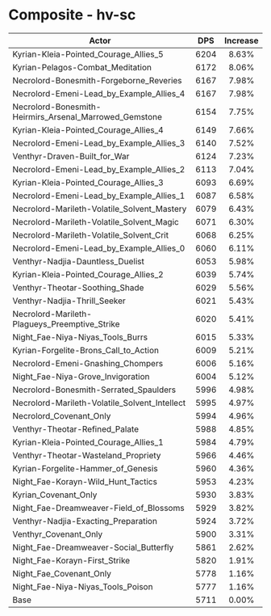 # Composite - hv-sc
| Actor | DPS | Increase |
|---|:---:|:---:|
|Kyrian-Kleia-Pointed_Courage_Allies_5|6204|8.63%|
|Kyrian-Pelagos-Combat_Meditation|6172|8.06%|
|Necrolord-Bonesmith-Forgeborne_Reveries|6167|7.98%|
|Necrolord-Emeni-Lead_by_Example_Allies_4|6167|7.98%|
|Necrolord-Bonesmith-Heirmirs_Arsenal_Marrowed_Gemstone|6154|7.75%|
|Kyrian-Kleia-Pointed_Courage_Allies_4|6149|7.66%|
|Necrolord-Emeni-Lead_by_Example_Allies_3|6140|7.52%|
|Venthyr-Draven-Built_for_War|6124|7.23%|
|Necrolord-Emeni-Lead_by_Example_Allies_2|6113|7.04%|
|Kyrian-Kleia-Pointed_Courage_Allies_3|6093|6.69%|
|Necrolord-Emeni-Lead_by_Example_Allies_1|6087|6.58%|
|Necrolord-Marileth-Volatile_Solvent_Mastery|6079|6.43%|
|Necrolord-Marileth-Volatile_Solvent_Magic|6071|6.30%|
|Necrolord-Marileth-Volatile_Solvent_Crit|6068|6.25%|
|Necrolord-Emeni-Lead_by_Example_Allies_0|6060|6.11%|
|Venthyr-Nadjia-Dauntless_Duelist|6053|5.98%|
|Kyrian-Kleia-Pointed_Courage_Allies_2|6039|5.74%|
|Venthyr-Theotar-Soothing_Shade|6029|5.56%|
|Venthyr-Nadjia-Thrill_Seeker|6021|5.43%|
|Necrolord-Marileth-Plagueys_Preemptive_Strike|6020|5.41%|
|Night_Fae-Niya-Niyas_Tools_Burrs|6015|5.33%|
|Kyrian-Forgelite-Brons_Call_to_Action|6009|5.21%|
|Necrolord-Emeni-Gnashing_Chompers|6006|5.16%|
|Night_Fae-Niya-Grove_Invigoration|6004|5.12%|
|Necrolord-Bonesmith-Serrated_Spaulders|5996|4.98%|
|Necrolord-Marileth-Volatile_Solvent_Intellect|5995|4.97%|
|Necrolord_Covenant_Only|5994|4.96%|
|Venthyr-Theotar-Refined_Palate|5988|4.85%|
|Kyrian-Kleia-Pointed_Courage_Allies_1|5984|4.79%|
|Venthyr-Theotar-Wasteland_Propriety|5966|4.46%|
|Kyrian-Forgelite-Hammer_of_Genesis|5960|4.36%|
|Night_Fae-Korayn-Wild_Hunt_Tactics|5953|4.23%|
|Kyrian_Covenant_Only|5930|3.83%|
|Night_Fae-Dreamweaver-Field_of_Blossoms|5929|3.82%|
|Venthyr-Nadjia-Exacting_Preparation|5924|3.72%|
|Venthyr_Covenant_Only|5900|3.31%|
|Night_Fae-Dreamweaver-Social_Butterfly|5861|2.62%|
|Night_Fae-Korayn-First_Strike|5820|1.91%|
|Night_Fae_Covenant_Only|5778|1.16%|
|Night_Fae-Niya-Niyas_Tools_Poison|5777|1.16%|
|Base|5711|0.00%|
